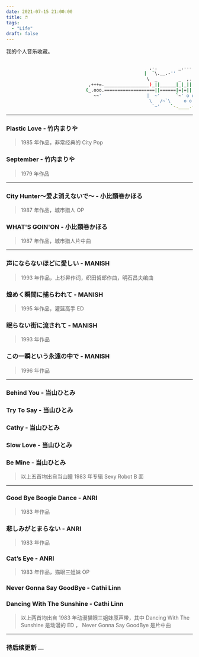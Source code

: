 ```yaml
---
date: 2021-07-15 21:00:00
title: ♬
tags:
  - "Life"
draft: false
---
```


我的个人音乐收藏。

<!--more-->

``` bash

                                                      ,-.        _.---._
                                                    |  `\.__.-''       `.
                                                     \  _        _  ,.   \
                               ,+++=._________________)_||______|_|_||    |
                              (_.ooo.===================||======|=|=||    |
                                 ~~'                 |  ~'      `~' o o  /
                                                      \   /~`\     o o  /
                                                       `~'    `-.____.-' 

```

---

### Plastic Love - 竹内まりや

> 1985 年作品，非常经典的 City Pop

### September - 竹内まりや

> 1979 年作品

---

### City Hunter～爱よ消えないで～ - 小比類巻かほる

> 1987 年作品，城市猎人 OP

### WHAT'S GOIN'ON - 小比類巻かほる

> 1987 年作品，城市猎人片中曲

---

### 声にならないほどに愛しい - MANISH

> 1993 年作品，上杉昇作词，织田哲郎作曲，明石昌夫编曲

### 煌めく瞬間に捕らわれて - MANISH

> 1995 年作品，灌篮高手 ED 

### 眠らない街に流されて - MANISH

> 1993 年作品

### この一瞬という永遠の中で - MANISH

> 1996 年作品

---
 
### Behind You - 当山ひとみ

### Try To Say - 当山ひとみ

### Cathy - 当山ひとみ

### Slow Love - 当山ひとみ

### Be Mine - 当山ひとみ

> 以上五首均出自当山瞳 1983 年专辑 Sexy Robot B 面    

---

### Good Bye Boogie Dance - ANRI

> 1983 年作品

### 悲しみがとまらない - ANRI

> 1983 年作品

### Cat’s Eye - ANRI

> 1983 年作品，猫眼三姐妹 OP 

### Never Gonna Say GoodBye - Cathi Linn

### Dancing With The Sunshine - Cathi Linn

> 以上两首均出自 1983 年动漫猫眼三姐妹原声带，其中 Dancing With The Sunshine 是动漫的 ED ， Never Gonna Say GoodBye 是片中曲

---

### 待后续更新 ...